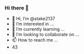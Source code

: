 ### Hi there 👋
- 👋 Hi, I’m @stake2137
- 👀 I’m interested in ...
- 🌱 I’m currently learning ...
- 💞️ I’m looking to collaborate on ...
- 📫 How to reach me ...
- 43
<!--
**Themanhdh/themanhdh** is a ✨ _special_ ✨ repository because its `README.md` (this file) appears on your GitHub profile.


